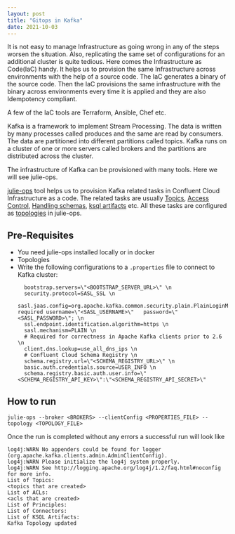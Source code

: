 ```yaml
---
layout: post
title: "Gitops in Kafka"
date: 2021-10-03
---
```


It is not easy to manage Infrastructure as going wrong in any of the steps worsen the situation. Also, replicating the same set of configurations for an additional cluster is quite tedious. Here comes the Infrastructure as Code(IaC) handy. It helps us to provision the same Infrastructure across environments with the help of a source code. The IaC generates a binary of the source code. Then the IaC provisions the same infrastructure with the binary across environments every time it is applied and they are also Idempotency compliant. 

A few of the IaC tools are Terraform, Ansible, Chef etc.

<!--more-->

Kafka is a framework to implement Stream Processing. The data is written by many processes called produces and the same are read by consumers. The data are partitioned into different partitions called topics. Kafka runs on a cluster of one or more servers called brokers and the partitions are distributed across the cluster.

The infrastructure of Kafka can be provisioned with many tools. Here we will see julie-ops. 

[julie-ops][julie-ops] tool helps us to provision Kafka related tasks in Confluent Cloud Infrastructure as a code. 
The related tasks are usually [Topics][Topics], [Access Control][Access Control], [Handling schemas][Handling schemas],
[ksql artifacts][ksql artifacts] etc. 
All these tasks are configured as [topologies][topologies] in julie-ops.

## Pre-Requisites

- You need julie-ops installed locally or in docker
- Topologies
- Write the following configurations to a `.properties` file to connect to Kafka cluster:
  ```
    bootstrap.servers=\"<BOOTSTRAP_SERVER_URL>\" \n
    security.protocol=SASL_SSL \n
    sasl.jaas.config=org.apache.kafka.common.security.plain.PlainLoginModule   required username=\"<SASL_USERNAME>\"   password=\"<SASL_PASSWORD>\"; \n
    ssl.endpoint.identification.algorithm=https \n
    sasl.mechanism=PLAIN \n
    # Required for correctness in Apache Kafka clients prior to 2.6 \n
    client.dns.lookup=use_all_dns_ips \n
    # Confluent Cloud Schema Registry \n
    schema.registry.url=\"<SCHEMA_REGISTRY_URL>\" \n
    basic.auth.credentials.source=USER_INFO \n
    schema.registry.basic.auth.user.info=\"<SCHEMA_REGISTRY_API_KEY>\":\"<SCHEMA_REGISTRY_API_SECRET>\"
  ```

## How to run

```
julie-ops --broker <BROKERS> --clientConfig <PROPERTIES_FILE> --topology <TOPOLOGY_FILE>
```

Once the run is completed without any errors a successful run will look like

```
log4j:WARN No appenders could be found for logger (org.apache.kafka.clients.admin.AdminClientConfig).
log4j:WARN Please initialize the log4j system properly.
log4j:WARN See http://logging.apache.org/log4j/1.2/faq.html#noconfig for more info.
List of Topics:
<topics that are created>
List of ACLs:
<acls that are created>
List of Principles:
List of Connectors:
List of KSQL Artifacts:
Kafka Topology updated
```
[julie-ops]: https://julieops.readthedocs.io/en/latest/#
[Topics]: https://julieops.readthedocs.io/en/latest/futures/what-topic-management.html
[Handling schemas]: https://julieops.readthedocs.io/en/latest/futures/what-schema-management.html
[Access Control]: https://julieops.readthedocs.io/en/latest/futures/what-acl-management.html
[ksql artifacts]: https://julieops.readthedocs.io/en/latest/futures/what-ksql-management.html
[topologies]: https://julieops.readthedocs.io/en/latest/the-descriptor-files.html?highlight=topology
